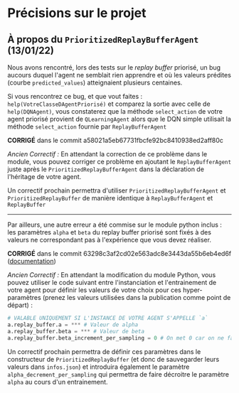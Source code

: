 # Précisions sur le projet

## À propos du `PrioritizedReplayBufferAgent` (13/01/22)

Nous avons rencontré, lors des tests sur le *replay buffer* priorisé, un bug aucours duquel l'agent ne semblait rien apprendre
et où les valeurs prédites (courbe `predicted_values`) atteignaient plusieurs centaines.

Si vous rencontrez ce bug, et que vout faites : `help(VotreClasseDAgentPriorisé)` et comparez la sortie avec celle de
`help(DQNAgent)`, vous constaterez que la méthode `select_action` de votre agent priorisé provient de `QLearningAgent`
alors que le DQN simple utilisait la méthode `select_action` fournie par `ReplayBufferAgent`

**CORRIGÉ** dans le commit a58021a5eb67731fbcfe92bc8410938ed2aff80c

*Ancien Correctif :* En attendant la correction de ce problème dans le module, vous pouvez corriger ce problème en ajoutant le `ReplayBufferAgent`
juste après le `PrioritizedReplayBufferAgent` dans la déclaration de l'héritage de votre agent.

Un correctif prochain permettra d'utiliser `PrioritizedReplayBufferAgent` et `PrioritizedReplayBuffer` de manière identique à
`ReplayBufferAgent` et `ReplayBuffer`

-----

Par ailleurs, une autre erreur a été commise sur le module python inclus : les paramètres `alpha` et `beta` du replay buffer
priorisé sont fixés à des valeurs ne correspondant pas à l'expérience que vous devez réaliser.

**CORRIGÉ** dans le commit 63298c3af2cd02e563adc8e3443da55b6eb4ed6f ([documentation](https://pcouy.github.io/ESGI-M2-IABD/code_tp/agents/prioritized_replay.html#PrioritizedReplayBuffer))

*Ancien Correctif :* En attendant la modification du module Python, vous pouvez utiliser le code suivant entre l'instanciation et
l'entrainement de votre agent pour définir les valeurs de votre choix pour ces hyper-paramètres (prenez les valeurs utilisées
dans la publication comme point de départ) :

```python
# VALABLE UNIQUEMENT SI L'INSTANCE DE VOTRE AGENT S'APPELLE `a`
a.replay_buffer.a = *** # Valeur de alpha
a.replay_buffer.beta = *** # Valeur de beta
a.replay_buffer.beta_increment_per_sampling = 0 # On met 0 car on ne fait pas varier beta durant l'entrainement
```

Un correctif prochain permettra de définir ces paramètres dans le constructeur de `PrioritizedReplayBuffer` (et donc de sauvegarder
leurs valeurs dans `infos.json`) et introduira également le paramètre `alpha_decrement_per_sampling` qui permettra de faire décroitre
le paramètre `alpha` au cours d'un entrainement.
